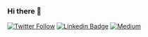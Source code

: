 ### Hi there 👋

[![Twitter Follow](https://img.shields.io/twitter/follow/paulofachini?style=social)](https://twitter.com/paulofachini)
[![Linkedin Badge](https://img.shields.io/badge/-Add&nbsp;Me-blue?style=flat-square&logo=Linkedin&logoColor=white&link=https://www.linkedin.com/in/paulofachini/)](https://www.linkedin.com/in/paulofachini/)
[![Medium](https://img.shields.io/badge/Medium-12100E?style=for-the-badge&logo=medium&logoColor=white)](https://medium.com/@paulofachini)

<!--
**paulofachini/paulofachini** is a ✨ _special_ ✨ repository because its `README.md` (this file) appears on your GitHub profile.

[![paulofachini's github stats](https://github-readme-stats.vercel.app/api?username=paulofachini&show_icons=true)](https://github.com/paulofachini)

Here are some ideas to get you started:

- 🔭 I’m currently working on ...
- 🌱 I’m currently learning ...
- 👯 I’m looking to collaborate on ...
- 🤔 I’m looking for help with ...
- 💬 Ask me about ...
- 📫 How to reach me: ...
- 😄 Pronouns: ...
- ⚡ Fun fact: ...
-->
